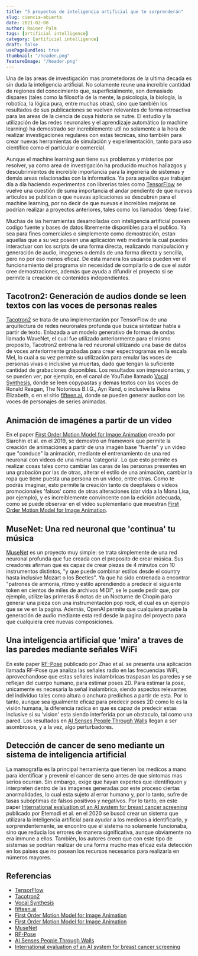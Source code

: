 ```yaml
---
title: "5 proyectos de inteligencia artificial que te sorprenderán"
slug: ciencia-abierta
date: 2021-02-08
author: Rainer Palm
tags: [artificial intelligence]
category: [artificial intelligence]
draft: false
usePageBundles: true
thumbnail: "/header.png"
featureImage: "/header.png"
---
```


Una de las areas de investigación mas prometedoras de la ultima decada es sín duda la inteligencia artificial. No solamente reune una increible cantidad de regiones del conocimiento que, superficialmente, son demasiado dispares (tales como la filosofía de la mente, la psicología, la biología, la robotíca, la lógica pura, entre muchas otras), sino que también los resultados de sus publicaciones se vuelven relevantes de forma retroactiva para las areas de la ciencia de cuya historia se nutre. El estudio y la utilización de las redes neuronales y el aprendizaje automático (o machine learning) ha demostrado ser increiblemente utíl no solamente a la hora de realizar investigaciones regulares con estas tecnícas, sino también para crear nuevas herramientas de simulación y experimentación, tanto para uso científico como el particular o comercial.

Aunque el machine learning aun tiene sus problemas y misterios por resolver, ya como area de investigación ha producido muchos hallazgos y descubrimientos de increible importancia para la ingeneria de sistemas y demás areas relacionadas con la informatica. Ya para aquellos que trabajan día a día haciendo experimentos con librerias tales como [TensorFlow](https://www.tensorflow.org/) se vuelve una cuestión de suma importancia el andar pendiente de que nuevos artículos se publican o que nuevas aplicaciones se descubren para el machine learning, por no decir de que nuevas e increibles mejoras se podrían realizar a proyectos anteriores, tales como los llamados 'deep fake'.

Muchas de las herramientas desarrolladas con inteligencia artificial poseen codigo fuente y bases de datos libremente disponibles para el publico. Ya sea para fines comerciales o simplemente como demostración, estan aquellas que a su vez poseen una aplicación web mediante la cual puedes interactuar con los scripts de una forma directa, realizando manipulación y generación de audio, imagenes o demás de una forma directa y sencilla, pero no por eso menos eficaz.  De esta manera los usuarios pueden ver el funcionamiento del programa sin necesidad de compilarlo o de que el autór cree demostraciones, además que ayuda a difundir el proyecto si se permite la creación de contenidos independientes.

## Tacotron2: Generación de audios donde se leen textos con las voces de personas reales

[Tacotron2](https://github.com/Rayhane-mamah/Tacotron-2) se trata de una implementación por TensorFlow de una arquitectura de redes neuronales profunda que busca sintetizar habla a partir de texto. Enlazada a un modelo generativo de formas de ondas llamado WaveNet, el cual fue utilizado anteriormente para el mismo proposito, Tacotron2 entrena la red neuronal utilizando una base de datos de voces anteriormente grabadas para crear espectrogramas en la escala Mel, lo cual a su vez permite su utilización para emular las voces de personas vivas o inclusive ya muertas, dado que tengan la suficiente cantidad de grabaciones disponibles. Los resultados son impresionantes, y se pueden ver, por ejemplo, en el canal de YouTube llamado [Vocal Synthesis](https://www.youtube.com/channel/UCRt-fquxnij9wDnFJnpPS2Q), donde se leen copypastas y demas textos con las voces de Ronald Reagan, The Notorious B.I.G., Ayn Rand, o inclusive la Reina Elizabeth, o en el sitio [fifteen.ai](https://fifteen.ai/), donde se pueden generar audios con las voces de personajes de series animadas.

## Animación de imagénes a partir de un video

En el paper [First Order Motion Model for Image Animation](https://aliaksandrsiarohin.github.io/first-order-model-website/) creado por Siarohin et al. en el 2019, se demostró un framework que permite la creación de animaciónes a partir de una imagén base "fuente" y un video que "conduce" la animación, mediante el entrenamiento de una red neuronal con videos de una misma 'categoria'. Lo que esto permite es realizar cosas tales como cambiar las caras de las personas presentes en una grabación por las de otras, alterar el estilo de una animación, cambiar la ropa que tiene puesta una persona en un video, entre otras. Como te podrás imaginar, esto permite la creación tanto de deepfakes o videos promocionales 'falsos' como de otras alteraciones (dar vida a la Mona Lisa, por ejemplo), y es increiblemente convincente con la edición adecuada, como se puede observar en el video suplementario que muestran [First Order Motion Model for Image Animation](https://www.youtube.com/watch?v=u-0cQ-grXBQ).

## MuseNet: Una red neuronal que 'continua' tu música

[MuseNet](https://openai.com/blog/musenet/) es un proyecto muy simple: se trata simplemente de una red neuronal profunda que fue creada con el proposito de crear música. Sus creadores afirman que es capaz de crear piezas de 4 minutos con 10 instrumentos distintos, "y que puede combinar estilos desde el country hasta inclusive Mozart o los Beetles". Ya que ha sido entrenada a encontrar "patrones de armonia, ritmo y estilo aprendiendo a predecir el siguiente token en cientos de miles de archivos MIDI", se le puede pedir que, por ejemplo, utilize las primeras 6 notas de un Nocturne de Chopin para generar una pieza con una instrumentación pop rock, el cual es un ejemplo que se ve en la pagina. Además, OpenAI permite que cualquiera pruebe la generación de audio mediante esta red desde la pagina del proyecto para que cualquiera cree nuevas composiciones.

## Una inteligencia artificial que 'mira' a traves de las paredes mediante señales WiFi

En este paper [RF-Pose](http://rfpose.csail.mit.edu/#Paper) publicado por Zhao et al. se presenta una aplicación llamada RF-Pose que analiza las señales radio en las frecuencias WiFi, aprovechandose que estas señales inalambricas traspasan las paredes y se reflejan del cuerpo humano, para estimar poses 2D. Para estimar la pose, unicamente es necesaria la señal inalambrica, siendo aspectos relevantes del individuo tales como altura o anchura predichos a partir de esta. Por lo tanto, aunque sea igualmente eficaz para predecir poses 2D como lo es la visión humana, la diferencia radica en que es capaz de predecir estas inclusive si su 'vision' esta siendo interferida por un obstaculo, tal como una pared. Los resultados en [AI Senses People Through Walls](https://www.youtube.com/watch?v=HgDdaMy8KNE) llegan a ser asombrosos, y a la vez, algo perturbadores.

## Detección de cancer de seno mediante un sistema de inteligencia artificial

La mamografía es la principal herramienta que tienen los medicos a mano para identificar y prevenir el cancer de seno antes de que síntomas mas serios ocurran. Sin embargo, exige que hayan expertos que identífiquen y interpreten dentro de las imagenes generadas por este proceso ciertas anormalidades, lo cual esta sujeto al error humano y, por lo tanto, sufre de tasas subóptimas de falsos positivos y negativos. Por lo tanto, en este paper [International evaluation of an AI system for breast cancer screening](https://deepmind.com/research/publications/International-evaluation-of-an-artificial-intelligence-system-to-identify-breast-cancer-in-screening-mammography) publicado por Etemadi et al. en el 2020 se buscó crear un sistema que utilizara la inteligencia artificial para ayudar a los medicos a identíficarlo, y sorprendentemente, se encontro que el sistema no solamente funcionaba, sino que reducia los errores de manera significativa, aunque obviamente no era immune a ellos. También, los autores creen que con este tipo de sistemas se podrían realizar de una forma mucho mas eficaz esta detección en los paises que no posean los recursos necesarios para realizarla en números mayores.

## Referencias

- [TensorFlow](https://www.tensorflow.org/)
- [Tacotron2](https://github.com/Rayhane-mamah/Tacotron-2)
- [Vocal Synthesis](https://www.youtube.com/channel/UCRt-fquxnij9wDnFJnpPS2Q)
- [fifteen.ai](https://fifteen.ai/)
- [First Order Motion Model for Image Animation](https://aliaksandrsiarohin.github.io/first-order-model-website/)
- [First Order Motion Model for Image Animation](https://www.youtube.com/watch?v=u-0cQ-grXBQ)
- [MuseNet](https://openai.com/blog/musenet/)
- [RF-Pose](http://rfpose.csail.mit.edu/#Paper)
- [AI Senses People Through Walls](https://www.youtube.com/watch?v=HgDdaMy8KNE)
- [International evaluation of an AI system for breast cancer screening](https://deepmind.com/research/publications/International-evaluation-of-an-artificial-intelligence-system-to-identify-breast-cancer-in-screening-mammography)
